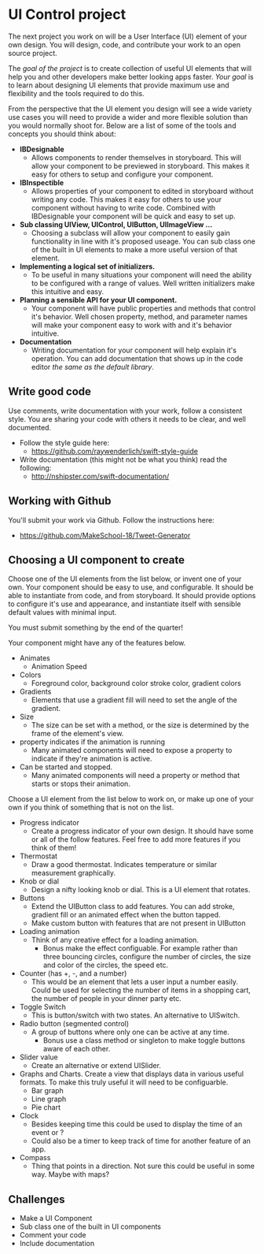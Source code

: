 # UI Control project 

The next project you work on will be a User Interface (UI) element of your own design. You will 
design, code, and contribute your work to an open source project. 

The *goal of the project* is to create collection of useful UI elements that will help you and other 
developers make better looking apps faster. *Your goal* is to learn about designing UI elements that 
provide maximum use and flexibility and the tools required to do this.

From the perspective that the UI element you design will see a wide variety use cases
you will need to provide a wider and more flexible solution than you would normally shoot for.
Below are a list of some of the tools and concepts you should think about: 

- **IBDesignable**
    - Allows components to render themselves in storyboard. This will allow your component to be 
    previewed in storyboard. This makes it easy for others to setup and configure your component.
- **IBInspectible**
    - Allows properties of your component to edited in storyboard without writing any code. This
    makes it easy for others to use your component without having to write code. Combined with 
    IBDesignable your component will be quick and easy to set up. 
- **Sub classing UIView, UIControl, UIButton, UIImageView ...**
    - Choosing a subclass will allow your component to easily gain functionality in line with it's 
    proposed useage. You can sub class one of the built in UI elements to make a more useful 
    version of that element. 
- **Implementing a logical set of initializers.** 
    - To be useful in many situations your component will need the ability to be configured with 
    a range of values. Well written initializers make this intuitive and easy.  
- **Planning a sensible API for your UI component.**
    - Your component will have public properties and methods that control it's behavior. Well 
    chosen property, method, and parameter names will make your component easy to work with and 
    it's behavior intuitive.
- **Documentation** 
    - Writing documentation for your component will help explain it's operation. You can add 
    documentation that shows up in the code editor _the same as the default library_. 
    
## Write good code

Use comments, write documentation with your work, follow a consistent style. You are sharing your 
code with others it needs to be clear, and well documented. 

- Follow the style guide here:
    - https://github.com/raywenderlich/swift-style-guide
- Write documentation (this might not be what you think) read the following:
    - http://nshipster.com/swift-documentation/
    
## Working with Github

You'll submit your work via Github. Follow the instructions here: 

- https://github.com/MakeSchool-18/Tweet-Generator

## Choosing a UI component to create

Choose one of the UI elements from the list below, or invent one of your own. Your component should 
be easy to use, and configurable. It should be able to instantiate from code, and from storyboard. 
It should provide options to configure it's use and appearance, and instantiate itself with sensible 
default values with minimal input.

You must submit something by the end of the quarter!

Your component might have any of the features below.

- Animates
    - Animation Speed
- Colors
    - Foreground color, background color stroke color, gradient colors
- Gradients 
    - Elements that use a gradient fill will need to set the angle of the gradient. 
- Size 
    - The size can be set with a method, or the size is determined by the frame of the element's 
    view. 
- property indicates if the animation is running
    - Many animated components will need to expose a property to indicate if they're animation is 
    active. 
- Can be started and stopped. 
    - Many animated components will need a property or method that starts or stops their animation. 

Choose a UI element from the list below to work on, or make up one of your own if you think of 
something that is not on the list. 

- Progress indicator
    - Create a progress indicator of your own design. It should have some or all of the follow
    features. Feel free to add more features if you think of them!
- Thermostat 
    - Draw a good thermostat. Indicates temperature or similar measurement graphically. 
- Knob or dial 
    - Design a nifty looking knob or dial. This is a UI element that rotates. 
- Buttons
    - Extend the UIButton class to add features. You can add stroke, gradient fill or an animated 
    effect when the button tapped. 
    - Make custom button with features that are not present in UIButton
- Loading animation 
    - Think of any creative effect for a loading animation. 
        - Bonus make the effect configuable. For example rather than three bouncing circles, configure 
        the number of circles, the size and color of the circles, the speed etc. 
- Counter (has +, -, and a number)
    - This would be an element that lets a user input a number easily. Could be used for selecting 
    the number of items in a shopping cart, the number of people in your dinner party etc. 
- Toggle Switch 
    - This is button/switch with two states. An alternative to UISwitch. 
- Radio button (segmented control)
    - A group of buttons where only one can be active at any time. 
        - Bonus use a class method or singleton to make toggle buttons aware of each other.
- Slider value 
    - Create an alternative or extend UISlider. 
- Graphs and Charts. Create a view that displays data in various useful formats. To make this truly 
useful it will need to be configuarble. 
    - Bar graph
    - Line graph
    - Pie chart
- Clock
    - Besides keeping time this could be used to display the time of an event or ?
    - Could also be a timer to keep track of time for another feature of an app. 
- Compass
    - Thing that points in a direction. Not sure this could be useful in some way. Maybe with maps?
    
## Challenges 

- Make a UI Component 
- Sub class one of the built in UI components
- Comment your code
- Include documentation

